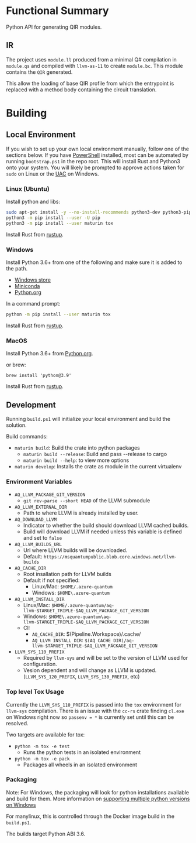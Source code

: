 # Functional Summary

Python API for generating QIR modules.

## IR

The project uses `module.ll` produced from a minimal Q# compilation in `module.qs` and compiled with `llvm-as-11` to create `module.bc`. This module contains the `QIR` generated.

This allow the loading of base QIR profile from which the entrypoint is replaced with a method body containing the circuit translation.

# Building

## Local Environment

If you wish to set up your own local environment manually, follow one of the sections below. If you have [PowerShell](https://github.com/PowerShell/PowerShell) installed, most can be automated by running `bootstrap.ps1` in the repo root. This will install Rust and Python3 onto your system. You will likely be prompted to approve actions taken for `sudo` on Linux or the [UAC](https://docs.microsoft.com/en-us/windows/security/identity-protection/user-account-control/user-account-control-overview) on Windows.

### Linux (Ubuntu)

Install python and libs:

```bash
sudo apt-get install -y --no-install-recommends python3-dev python3-pip
python3 -m pip install --user -U pip
python3 -m pip install --user maturin tox
```

Install Rust from [rustup](https://rustup.rs/).

### Windows

Install Python 3.6+ from one of the following and make sure it is added to the path.
- [Windows store](https://docs.microsoft.com/en-us/windows/python/beginners#install-python)
- [Miniconda](https://docs.conda.io/en/latest/miniconda.html#latest-miniconda-installer-links)
- [Python.org](https://www.python.org/downloads/)

In a command prompt:

```bash
python -m pip install --user maturin tox
```

Install Rust from [rustup](https://rustup.rs/).

### MacOS

Install Python 3.6+ from [Python.org](https://www.python.org/downloads/macos/).

or brew:
```
brew install 'python@3.9'
```

Install Rust from [rustup](https://rustup.rs/).

## Development

Running `build.ps1` will initialize your local environment and build the solution.

Build commands:
- `maturin build`: Build the crate into python packages
  - `maturin build --release`: Build and pass --release to cargo
  - `maturin build --help`: to view more options
- `maturin develop`: Installs the crate as module in the current virtualenv

### Environment Variables

- `AQ_LLVM_PACKAGE_GIT_VERSION`
  - `git rev-parse --short HEAD` of the LLVM submodule
- `AQ_LLVM_EXTERNAL_DIR`
  - Path to where LLVM is already installed by user.
- `AQ_DOWNLOAD_LLVM`
  - Indicator to whether the build should download LLVM cached builds.
  - Build will download LLVM if needed unless this variable is defined and set to `false`
- `AQ_LLVM_BUILDS_URL`
  - Url where LLVM builds will be downloaded.
  - Default: `https://msquantumpublic.blob.core.windows.net/llvm-builds`
- `AQ_CACHE_DIR`
  - Root insallation path for LLVM builds
  - Default if not specified:
    - Linux/Mac: `$HOME/.azure-quantum`
    - Windows: `$HOME\.azure-quantum`
- `AQ_LLVM_INSTALL_DIR`
  - Linux/Mac: `$HOME/.azure-quantum/aq-llvm-$TARGET_TRIPLE-$AQ_LLVM_PACKAGE_GIT_VERSION`
  - Windows: `$HOME\.azure-quantum\aq-llvm-$TARGET_TRIPLE-$AQ_LLVM_PACKAGE_GIT_VERSION`
  - CI:
    - `AQ_CACHE_DIR`: $(Pipeline.Workspace)/.cache/
    - `AQ_LLVM_INSTALL_DIR`: `$(AQ_CACHE_DIR)/aq-llvm-$TARGET_TRIPLE-$AQ_LLVM_PACKAGE_GIT_VERSION`
- `LLVM_SYS_110_PREFIX`
  - Required by `llvm-sys` and will be set to the version of LLVM used for configuration.
  - Vesion dependent and will change as LLVM is updated. (`LLVM_SYS_120_PREFIX`, `LLVM_SYS_130_PREFIX`, etc)

### Top level Tox Usage

Currently the `LLVM_SYS_110_PREFIX` is passed into the `tox` environment for `llvm-sys` compilation. There is an issue with the `cc-rs` crate finding `cl.exe` on Windows right now so `passenv = *` is currently set until this can be resolved.

Two targets are available for tox:
- `python -m tox -e test`
  - Runs the python tests in an isolated environment
- `python -m tox -e pack`
  - Packages all wheels in an isolated environment

### Packaging

Note: For Windows, the packaging will look for python installations available and build for them. More information on [supporting multiple python versions on Windows](https://tox.readthedocs.io/en/latest/developers.html?highlight=windows#multiple-python-versions-on-windows)

For manylinux, this is controlled through the Docker image build in the `build.ps1`.

The builds target Python ABI 3.6.

